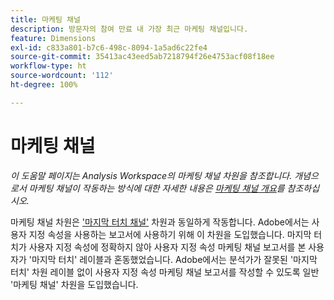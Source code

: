 ```yaml
---
title: 마케팅 채널
description: 방문자의 참여 만료 내 가장 최근 마케팅 채널입니다.
feature: Dimensions
exl-id: c833a801-b7c6-498c-8094-1a5ad6c22fe4
source-git-commit: 35413ac43eed5ab7218794f26e4753acf08f18ee
workflow-type: ht
source-wordcount: '112'
ht-degree: 100%

---
```


# 마케팅 채널

*이 도움말 페이지는 Analysis Workspace의 마케팅 채널 차원을 참조합니다. 개념으로서 마케팅 채널이 작동하는 방식에 대한 자세한 내용은 [마케팅 채널 개요](../c-marketing-channels/c-getting-started-mchannel.md)를 참조하십시오.*

마케팅 채널 차원은 [&#39;마지막 터치 채널&#39;](last-touch-channel.md) 차원과 동일하게 작동합니다. Adobe에서는 사용자 지정 속성을 사용하는 보고서에 사용하기 위해 이 차원을 도입했습니다. 마지막 터치가 사용자 지정 속성에 정확하지 않아 사용자 지정 속성 마케팅 채널 보고서를 본 사용자가 &#39;마지막 터치&#39; 레이블과 혼동했었습니다. Adobe에서는 분석가가 잘못된 &#39;마지막 터치&#39; 차원 레이블 없이 사용자 지정 속성 마케팅 채널 보고서를 작성할 수 있도록 일반 &#39;마케팅 채널&#39; 차원을 도입했습니다.
